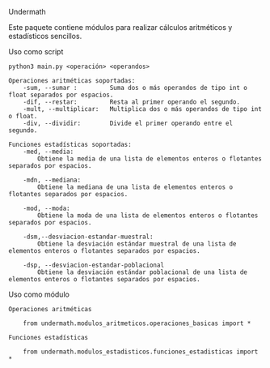 Undermath

Este paquete contiene módulos para realizar cálculos aritméticos y estadísticos sencillos.

Uso como script

    python3 main.py <operación> <operandos>

    Operaciones aritméticas soportadas:
        -sum, --sumar :         Suma dos o más operandos de tipo int o float separados por espacios.
        -dif, --restar:         Resta al primer operando el segundo.
        -mult, --multiplicar:   Multiplica dos o más operandos de tipo int o float.
        -div, --dividir:        Divide el primer operando entre el segundo.

    Funciones estadísticas soportadas:
        -med, --media:
            Obtiene la media de una lista de elementos enteros o flotantes separados por espacios.

        -mdn, --mediana:
            Obtiene la mediana de una lista de elementos enteros o flotantes separados por espacios.

        -mod, --moda:
            Obtiene la moda de una lista de elementos enteros o flotantes separados por espacios.

        -dsm,--desviacion-estandar-muestral:
            Obtiene la desviación estándar muestral de una lista de elementos enteros o flotantes separados por espacios.

        -dsp, --desviacion-estandar-poblacional
            Obtiene la desviación estándar poblacional de una lista de elementos enteros o flotantes separados por espacios.

Uso como módulo

    Operaciones aritméticas

        from undermath.modulos_aritmeticos.operaciones_basicas import *
    
    Funciones estadísticas

        from undermath.modulos_estadisticos.funciones_estadisticas import *
